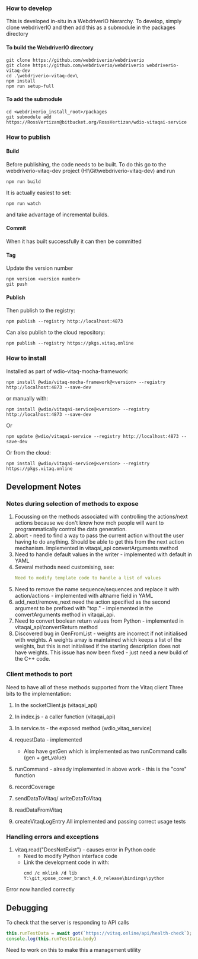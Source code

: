 ### How to develop
This is developed in-situ in a WebdriverIO hierarchy.  To develop, simply clone webdriverIO and then add this as a submodule in the packages directory

#### To build the WebdriverIO directory
```node
git clone https://github.com/webdriverio/webdriverio
git clone https://github.com/webdriverio/webdriverio webdriverio-vitaq-dev
cd .\webdriverio-vitaq-dev\
npm install
npm run setup-full
```

#### To add the submodule
```node
cd <webdriverio_install_root>/packages
git submodule add https://RossVertizan@bitbucket.org/RossVertizan/wdio-vitaqai-service
```

### How to publish
#### Build
Before publishing, the code needs to be built. To do this go to the webdriverio-vitaq-dev project (H:\Git\webdriverio-vitaq-dev) and run
```node
npm run build
```
It is actually easiest to set:
```node
npm run watch
```
and take advantage of incremental builds.

#### Commit
When it has built successfully it can then be committed

#### Tag
Update the version number
```node
npm version <version number>
git push
```

#### Publish
Then publish to the registry:
```node
npm publish --registry http://localhost:4873
```
Can also publish to the cloud repository:
```node
npm publish --registry https://pkgs.vitaq.online
```


### How to install
Installed as part of wdio-vitaq-mocha-framework:
```node
npm install @wdio/vitaq-mocha-framework@<version> --registry http://localhost:4873 --save-dev
```
or manually with:
```node
npm install @wdio/vitaqai-service@<version> --registry http://localhost:4873 --save-dev
```
Or
```node
npm update @wdio/vitaqai-service --registry http://localhost:4873 --save-dev
```
Or from the cloud:
```node
npm install @wdio/vitaqai-service@<version> --registry https://pkgs.vitaq.online
```

## Development Notes

### Notes during selection of methods to expose

1. Focussing on the methods associated with controlling the actions/next actions because we don't know how mch people will want to programmatically control the data generation.
2. abort - need to find a way to pass the current action without the user having to do anything. Should be able to get this from the next action mechanism. Implemented in vitaqai_api convertArguments method
3. Need to handle default values in the writer - implemented with default in YAML
4. Several methods need customising, see:
   ```yaml
   Need to modify template code to handle a list of values
   ```
5. Need to remove the name sequence/sequences and replace it with action/actions - implemented with altname field in YAML
6. add_next/remove_next need the action specified as the second argument to be prefixed with "top." - implemented in the convertArguments method in vitaqai_api.
7. Need to convert boolean return values from Python  - implemented in vitaqai_api/convertReturn method
8. Discovered bug in GenFromList - weights are incorrect if not initialised with weights.  A weights array is maintained which keeps a list of the weights, but this is not initialised if the starting description does not have weights.  This issue has now been fixed  - just need a new build of the C++ code.

### Client methods to port

Need to have all of these methods supported from the Vitaq client
Three bits to the implementation:
1. In the socketClient.js (vitaqai_api)
2. In index.js - a caller function (vitaqai_api)
3. In service.ts - the exposed method (wdio_vitaq_service)


1. requestData - implemented
   - Also have getGen which is implemented as two runCommand calls (gen + get_value)
2. runCommand - already implemented in above work - this is the "core" function
3. recordCoverage
4. sendDataToVitaq/ writeDataToVitaq
5. readDataFromVitaq
6. createVitaqLogEntry
All implemented and passing correct usage tests

### Handling errors and exceptions
1. vitaq.read("DoesNotExist") - causes error in Python code
    - Need to modify Python interface code
    - Link the development code in with:
      ```shell
      cmd /c mklink /d lib Y:\git_xpose_cover_branch_4.0_release\bindings\python
      ```
Error now handled correctly


## Debugging
To check that the server is responding to API calls
```javascript
this.runTestData = await got(`https://vitaq.online/api/health-check`);
console.log(this.runTestData.body)
```
Need to work on this to make this a management utility


